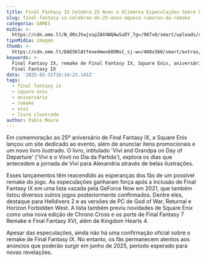 ```yaml
---
title: Final Fantasy IX Celebra 25 Anos e Alimenta Especulações Sobre Remake
slug: final-fantasy-ix-celebrao-de-25-anos-aquece-rumores-de-remake
categoria: GAMES
midia: >-
  https://cdn.ome.lt/N_O0sJtwjxspZAX4WQAwSuDY_7g=/987x0/smart/uploads/conteudo/fotos/imagem_2025-03-31_123755919.png
tipoMidia: imagem
thumb: >-
  https://cdn.ome.lt/DAESKlAtfeve4mwx60ONsC_sj-w=/480x360/smart/extras/conteudos/imagem_2025-03-31_123753588.png
keywords: >-
  Final Fantasy IX, remake de Final Fantasy IX, Square Enix, aniversário de
  Final Fantasy IX
data: '2025-03-31T16:14:23.141Z'
tags:
  - final fantasy ix
  - square enix
  - aniversário
  - remake
  - vivi
  - livro ilustrado
author: Pablo Moura
---
```


Em comemoração ao 25º aniversário de Final Fantasy IX, a Square Enix lançou um site dedicado ao evento, além de anunciar itens promocionais e um novo livro ilustrado. O livro, intitulado 'Vivi and Grandpa on Day of Departure' ('Vivi e o Vovô no Dia da Partida'), explora os dias que antecedem a jornada de Vivi para Alexandria através de belas ilustrações. 

Esses lançamentos têm reacendido as esperanças dos fãs de um possível remake do jogo. As especulações ganharam força após a inclusão de Final Fantasy IX em uma lista vazada pela GeForce Now em 2021, que também listou diversos outros jogos posteriormente confirmados. Dentre eles, destaque para Helldivers 2 e as versões de PC de God of War, Returnal e Horizon Forbidden West. A lista também previu novidades de Square Enix como uma nova edição de Chrono Cross e os ports de Final Fantasy 7 Remake e Final Fantasy XVI, além de Kingdom Hearts 4. 

Apesar das especulações, ainda não há uma confirmação oficial sobre o remake de Final Fantasy IX. No entanto, os fãs permanecem atentos aos anúncios que poderão surgir em junho de 2025, período esperado para novas revelações.
